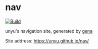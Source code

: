 # nav

[![Build](https://github.com/unyu/nav/actions/workflows/generate.yml/badge.svg)](https://github.com/unyu/nav/actions/workflows/generate.yml)

unyu's navigation site, generated by [gena](https://github.com/x1ah/gena)

Site address: https://unyu.github.io/nav/